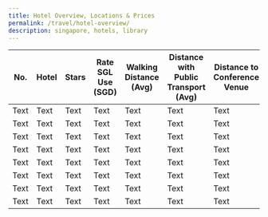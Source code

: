 ```yaml
---
title: Hotel Overview, Locations & Prices
permalink: /travel/hotel-overview/
description: singapore, hotels, library
---
```




| No. | Hotel | Stars | Rate SGL Use (SGD) | Walking Distance (Avg) | Distance with Public Transport (Avg) |Distance to Conference Venue | Address |
| -------- | -------- | -------- | -------- | -------- | -------- | -------- | -------- |
| Text     | Text     | Text     | Text     | Text     | Text     | Text     | Text     |
| Text     | Text     | Text     | Text     | Text     | Text     | Text     | Text     |
| Text     | Text     | Text     | Text     | Text     | Text     | Text     | Text     |
| Text     | Text     | Text     | Text     | Text     | Text     | Text     | Text     |
| Text     | Text     | Text     | Text     | Text     | Text     | Text     | Text     |
| Text     | Text     | Text     | Text     | Text     | Text     | Text     | Text     |
| Text     | Text     | Text     | Text     | Text     | Text     | Text     | Text     |
| Text     | Text     | Text     | Text     | Text     | Text     | Text     | Text     |
